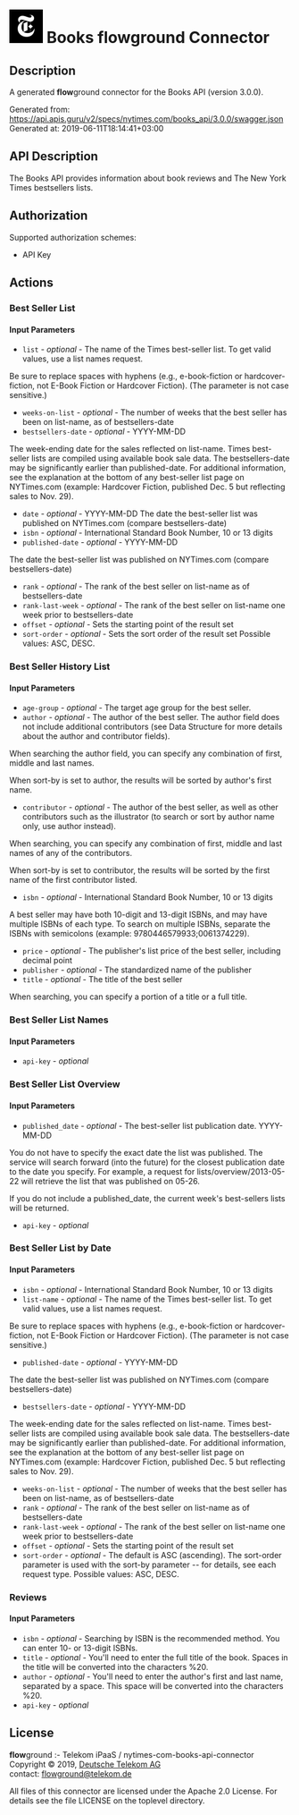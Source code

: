 # ![LOGO](logo.png) Books **flow**ground Connector

## Description

A generated **flow**ground connector for the Books API (version 3.0.0).

Generated from: https://api.apis.guru/v2/specs/nytimes.com/books_api/3.0.0/swagger.json<br/>
Generated at: 2019-06-11T18:14:41+03:00

## API Description

The Books API provides information about book reviews and The New York Times bestsellers lists.

## Authorization

Supported authorization schemes:
- API Key
## Actions

### Best Seller List

#### Input Parameters
* `list` - _optional_ - The name of the Times best-seller list. To get valid values, use a list names request.

Be sure to replace spaces with hyphens (e.g., e-book-fiction or hardcover-fiction, not E-Book Fiction or Hardcover Fiction). (The parameter is not case sensitive.)
* `weeks-on-list` - _optional_ - The number of weeks that the best seller has been on list-name, as of bestsellers-date
* `bestsellers-date` - _optional_ - YYYY-MM-DD

The week-ending date for the sales reflected on list-name. Times best-seller lists are compiled using available book sale data. The bestsellers-date may be significantly earlier than published-date. For additional information, see the explanation at the bottom of any best-seller list page on NYTimes.com (example: Hardcover Fiction, published Dec. 5 but reflecting sales to Nov. 29).
* `date` - _optional_ - YYYY-MM-DD  The date the best-seller list was published on NYTimes.com (compare bestsellers-date)
* `isbn` - _optional_ - International Standard Book Number, 10 or 13 digits
* `published-date` - _optional_ - YYYY-MM-DD

The date the best-seller list was published on NYTimes.com (compare bestsellers-date)
* `rank` - _optional_ - The rank of the best seller on list-name as of bestsellers-date
* `rank-last-week` - _optional_ - The rank of the best seller on list-name one week prior to bestsellers-date
* `offset` - _optional_ - Sets the starting point of the result set
* `sort-order` - _optional_ - Sets the sort order of the result set
    Possible values: ASC, DESC.

### Best Seller History List

#### Input Parameters
* `age-group` - _optional_ - The target age group for the best seller.
* `author` - _optional_ - The author of the best seller. The author field does not include additional contributors (see Data Structure for more details about the author and contributor fields).

When searching the author field, you can specify any combination of first, middle and last names.

When sort-by is set to author, the results will be sorted by author's first name. 
* `contributor` - _optional_ - The author of the best seller, as well as other contributors such as the illustrator (to search or sort by author name only, use author instead).

When searching, you can specify any combination of first, middle and last names of any of the contributors.

When sort-by is set to contributor, the results will be sorted by the first name of the first contributor listed. 
* `isbn` - _optional_ - International Standard Book Number, 10 or 13 digits

A best seller may have both 10-digit and 13-digit ISBNs, and may have multiple ISBNs of each type. To search on multiple ISBNs, separate the ISBNs with semicolons (example: 9780446579933;0061374229).
* `price` - _optional_ - The publisher's list price of the best seller, including decimal point
* `publisher` - _optional_ - The standardized name of the publisher
* `title` - _optional_ - The title of the best seller

When searching, you can specify a portion of a title or a full title.

### Best Seller List Names

#### Input Parameters
* `api-key` - _optional_

### Best Seller List Overview

#### Input Parameters
* `published_date` - _optional_ - The best-seller list publication date. YYYY-MM-DD

You do not have to specify the exact date the list was published. The service will search forward (into the future) for the closest publication date to the date you specify. For example, a request for lists/overview/2013-05-22 will retrieve the list that was published on 05-26.

If you do not include a published_date, the current week's best-sellers lists will be returned.
* `api-key` - _optional_

### Best Seller List by Date

#### Input Parameters
* `isbn` - _optional_ - International Standard Book Number, 10 or 13 digits
* `list-name` - _optional_ - The name of the Times best-seller list. To get valid values, use a list names request.

Be sure to replace spaces with hyphens (e.g., e-book-fiction or hardcover-fiction, not E-Book Fiction or Hardcover Fiction). (The parameter is not case sensitive.)
* `published-date` - _optional_ - YYYY-MM-DD

The date the best-seller list was published on NYTimes.com (compare bestsellers-date)
* `bestsellers-date` - _optional_ - YYYY-MM-DD

The week-ending date for the sales reflected on list-name. Times best-seller lists are compiled using available book sale data. The bestsellers-date may be significantly earlier than published-date. For additional information, see the explanation at the bottom of any best-seller list page on NYTimes.com (example: Hardcover Fiction, published Dec. 5 but reflecting sales to Nov. 29).
* `weeks-on-list` - _optional_ - The number of weeks that the best seller has been on list-name, as of bestsellers-date
* `rank` - _optional_ - The rank of the best seller on list-name as of bestsellers-date
* `rank-last-week` - _optional_ - The rank of the best seller on list-name one week prior to bestsellers-date
* `offset` - _optional_ - Sets the starting point of the result set
* `sort-order` - _optional_ - The default is ASC (ascending). The sort-order parameter is used with the sort-by parameter -- for details, see each request type.
    Possible values: ASC, DESC.

### Reviews

#### Input Parameters
* `isbn` - _optional_ - Searching by ISBN is the recommended method. You can enter 10- or 13-digit ISBNs.
* `title` - _optional_ - You'll need to enter the full title of the book. Spaces in the title will be converted into the characters %20.
* `author` - _optional_ - You'll need to enter the author's first and last name, separated by a space. This space will be converted into the characters %20.
* `api-key` - _optional_

## License

**flow**ground :- Telekom iPaaS / nytimes-com-books-api-connector<br/>
Copyright © 2019, [Deutsche Telekom AG](https://www.telekom.de)<br/>
contact: flowground@telekom.de

All files of this connector are licensed under the Apache 2.0 License. For details
see the file LICENSE on the toplevel directory.
